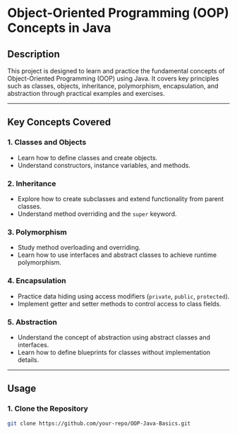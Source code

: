 # Object-Oriented Programming (OOP) Concepts in Java

## Description  
This project is designed to learn and practice the fundamental concepts of Object-Oriented Programming (OOP) using Java. It covers key principles such as classes, objects, inheritance, polymorphism, encapsulation, and abstraction through practical examples and exercises.

---

## Key Concepts Covered  

### 1. **Classes and Objects**  
   - Learn how to define classes and create objects.  
   - Understand constructors, instance variables, and methods.  

### 2. **Inheritance**  
   - Explore how to create subclasses and extend functionality from parent classes.  
   - Understand method overriding and the `super` keyword.  

### 3. **Polymorphism**  
   - Study method overloading and overriding.  
   - Learn how to use interfaces and abstract classes to achieve runtime polymorphism.  

### 4. **Encapsulation**  
   - Practice data hiding using access modifiers (`private`, `public`, `protected`).  
   - Implement getter and setter methods to control access to class fields.  

### 5. **Abstraction**  
   - Understand the concept of abstraction using abstract classes and interfaces.  
   - Learn how to define blueprints for classes without implementation details.  

---

## Usage  

### 1. **Clone the Repository**  
   ```bash  
   git clone https://github.com/your-repo/OOP-Java-Basics.git  
